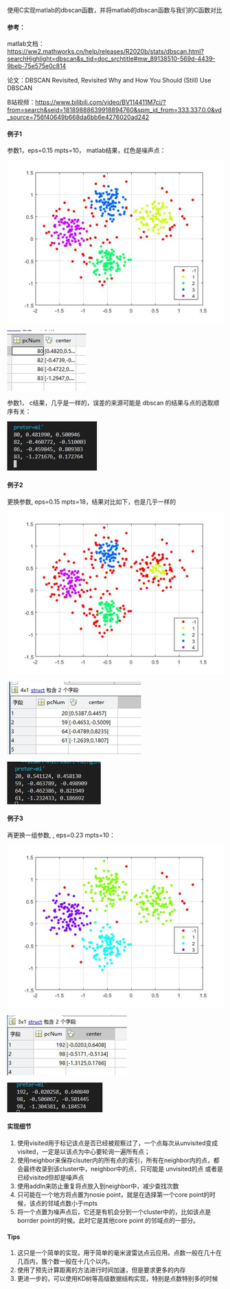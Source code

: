 使用C实现matlab的dbscan函数，并将matlab的dbscan函数与我们的C函数对比

#### 参考：

matlab文档： https://ww2.mathworks.cn/help/releases/R2020b/stats/dbscan.html?searchHighlight=dbscan&s_tid=doc_srchtitle#mw_89138510-569d-4439-9beb-75e575e0c814

论文：DBSCAN Revisited, Revisited Why and How You Should (Still) Use DBSCAN

B站视频：https://www.bilibili.com/video/BV114411M7ci/?from=search&seid=18189888639918894760&spm_id_from=333.337.0.0&vd_source=756f40649b668da6bb6e4276020ad242

#### 例子1

参数1，eps=0.15 mpts=10， matlab结果，红色是噪声点：

![](./image/matlab_gscatter_1.jpg)

![](./image/matlab_result1.jpg)



参数1， c结果，几乎是一样的，误差的来源可能是 dbscan 的结果与点的选取顺序有关：

![](./image/c_result1.jpg)

#### 例子2

更换参数, eps=0.15 mpts=18，结果对比如下，也是几乎一样的

![](./image/matlab_gscatter_2.jpg)

![](./image/matlab_result2.jpg)

![](./image/c_result2.jpg)

#### 例子3

再更换一组参数, , eps=0.23 mpts=10：

![](./image/matlab_gscatter_3.jpg)

![](./image/matlab_result3.jpg)

![](./image/c_result3.jpg)



#### 实现细节

1. 使用visited用于标记该点是否已经被观察过了，一个点每次从unvisited变成visited，一定是以该点为中心要轮询一遍所有点；
2. 使用neighbor来保存clsuter内的所有点的索引，所有在neighbor内的点，都会最终收录到该cluster中，neighbor中的点，只可能是 unvisited的点 或者是已经visited但却是噪声点
3. 使用addIn来防止重复将点放入到neighbor中，减少查找次数
4. 只可能在一个地方将点置为nosie point，就是在选择第一个core point的时候，该点的邻域点数小于mpts
5. 将一个点置为噪声点后，它还是有机会分到一个cluster中的，比如该点是borrder point的时候。此时它是其他core point 的邻域点的一部分。

#### Tips

1. 这只是一个简单的实现，用于简单的毫米波雷达点云应用。点数一般在几十在几百内，簇个数一般在十几个以内。
2. 使用了预先计算距离的方法进行时间加速，但是要求更多的内存
3. 更进一步的，可以使用KD树等高级数据结构实现，特别是点数特别多的时候
